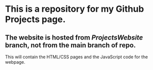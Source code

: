# This is a repository for my Github Projects page.

## The website is hosted from *ProjectsWebsite* branch, not from the main branch of repo.

This will contain the HTML/CSS pages and the JavaScript code for the webpage.

